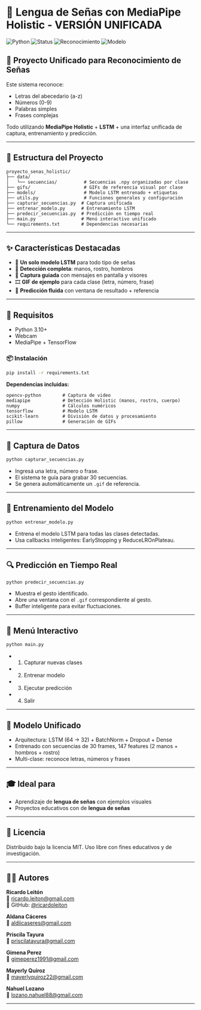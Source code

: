 # 🤟 Lengua de Señas con MediaPipe Holistic - VERSIÓN UNIFICADA

![Python](https://img.shields.io/badge/Python-3.10+-blue.svg)
![Status](https://img.shields.io/badge/Status-Activo-brightgreen.svg)
![Reconocimiento](https://img.shields.io/badge/Holistic-Hands%2C%20Face%2C%20Pose-orange.svg)
![Modelo](https://img.shields.io/badge/Modelo-Unificado--LSTM-red.svg)

## 🚀 Proyecto Unificado para Reconocimiento de Señas

Este sistema reconoce:
- Letras del abecedario (a-z)
- Números (0-9)
- Palabras simples
- Frases complejas

Todo utilizando **MediaPipe Holistic** + **LSTM** + una interfaz unificada de captura, entrenamiento y predicción.

---

## 📁 Estructura del Proyecto

```
proyecto_senas_holistic/
├── data/
│   └── secuencias/          # Secuencias .npy organizadas por clase
├── gifs/                    # GIFs de referencia visual por clase
├── models/                  # Modelo LSTM entrenado + etiquetas
├── utils.py                 # Funciones generales y configuración
├── capturar_secuencias.py  # Captura unificada
├── entrenar_modelo.py      # Entrenamiento LSTM
├── predecir_secuencias.py  # Predicción en tiempo real
├── main.py                 # Menú interactivo unificado
└── requirements.txt        # Dependencias necesarias
```

---

## ✨ Características Destacadas

- 🧠 **Un solo modelo LSTM** para todo tipo de señas
- 👐 **Detección completa**: manos, rostro, hombros
- 🎥 **Captura guiada** con mensajes en pantalla y visores
- 🎞️ **GIF de ejemplo** para cada clase (letra, número, frase)
- 🎯 **Predicción fluida** con ventana de resultado + referencia

---

## 🔧 Requisitos

- Python 3.10+
- Webcam
- MediaPipe + TensorFlow

### 📦 Instalación

```bash
pip install -r requirements.txt
```

**Dependencias incluidas:**

```
opencv-python        # Captura de video
mediapipe            # Detección Holistic (manos, rostro, cuerpo)
numpy                # Cálculos numéricos
tensorflow           # Modelo LSTM
scikit-learn         # División de datos y procesamiento
pillow               # Generación de GIFs
```

---

## 📸 Captura de Datos

```bash
python capturar_secuencias.py
```

- Ingresá una letra, número o frase.
- El sistema te guía para grabar 30 secuencias.
- Se genera automáticamente un `.gif` de referencia.

---

## 🧠 Entrenamiento del Modelo

```bash
python entrenar_modelo.py
```

- Entrena el modelo LSTM para todas las clases detectadas.
- Usa callbacks inteligentes: EarlyStopping y ReduceLROnPlateau.

---

## 🔍 Predicción en Tiempo Real

```bash
python predecir_secuencias.py
```

- Muestra el gesto identificado.
- Abre una ventana con el `.gif` correspondiente al gesto.
- Buffer inteligente para evitar fluctuaciones.

---

## 🧪 Menú Interactivo

```bash
python main.py
```

- 1. Capturar nuevas clases
- 2. Entrenar modelo
- 3. Ejecutar predicción
- 4. Salir

---

## 🧠 Modelo Unificado

- Arquitectura: LSTM (64 → 32) + BatchNorm + Dropout + Dense
- Entrenado con secuencias de 30 frames, 147 features (2 manos + hombros + rostro)
- Multi-clase: reconoce letras, números y frases

---

## 🎓 Ideal para

- Aprendizaje de **lengua de señas** con ejemplos visuales
- Proyectos educativos con de **lengua de señas**

---

## 📄 Licencia

Distribuido bajo la licencia MIT. Uso libre con fines educativos y de investigación.

---

## 👨‍💻 Autores

**Ricardo Leitón**  
📧 ricardo.leiton@gmail.com  
🐙 GitHub: [@ricardoleiton](https://github.com/ricardoleiton)

**Aldana Cáceres**  
📧 aldiicaseres@gmail.com  

**Priscila Tayura**  
📧 priscilatayura@gmail.com

**Gimena Perez**  
📧 gimeperez1991@gmail.com  

**Mayerly Quiroz**  
📧 mayerlyquiroz22@gmail.com  

**Nahuel Lozano**  
📧 lozano.nahuel88@gmail.com 

---